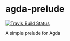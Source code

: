 # agda-prelude

[![Travis Build Status](https://travis-ci.org/freebroccolo/agda-prelude.svg?branch=master)](https://travis-ci.org/freebroccolo/agda-prelude)

A simple prelude for Agda
